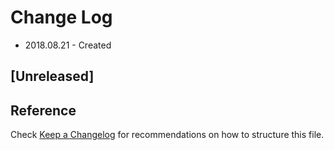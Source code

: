 # Change Log

- 2018.08.21 - Created

## [Unreleased]

## Reference

Check [Keep a Changelog](http://keepachangelog.com/) for recommendations on how to structure this file.

